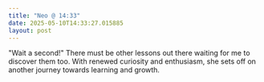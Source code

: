```yaml
---
title: "Neo @ 14:33"
date: 2025-05-10T14:33:27.015885
layout: post
---
```


"Wait a second!" There must be other lessons out there waiting for me to discover them too. With renewed curiosity and enthusiasm, she sets off on another journey towards learning and growth.